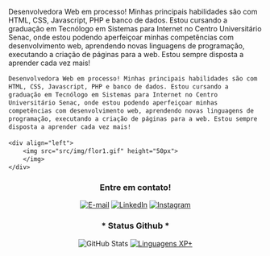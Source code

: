 Desenvolvedora Web em processo! Minhas principais habilidades são com HTML,
CSS, Javascript, PHP e banco de dados. Estou cursando a graduação em Tecnólogo
em Sistemas para Internet no Centro Universitário Senac, onde estou podendo
aperfeiçoar minhas competências com desenvolvimento web, aprendendo novas
linguagens de programação, executando a criação de páginas para a web.
Estou sempre disposta a aprender cada vez mais!

<div>

    Desenvolvedora Web em processo! Minhas principais habilidades são com HTML, CSS, Javascript, PHP e banco de dados. Estou cursando a graduação em Tecnólogo em Sistemas para Internet no Centro Universitário Senac, onde estou podendo aperfeiçoar minhas competências com desenvolvimento web, aprendendo novas linguagens de programação, executando a criação de páginas para a web. Estou sempre disposta a aprender cada vez mais!
    
    <div align="left">
        <img src="src/img/flor1.gif" height="50px">
        </img>
    </div>
</div> 
<div align="center">
<h3 align="center">Entre em contato!</h3>

[![E-mail](https://img.shields.io/badge/-Email-000?style=for-the-badge&logo=microsoft-outlook&logoColor=FF00F6&color:FFF)](mailto:yaascarol@hotmail.com)
[![LinkedIn](https://img.shields.io/badge/-LinkedIn-000?style=for-the-badge&logo=linkedin&logoColor=FF00F6&color:FFF)](https://www.linkedin.com/in/#/)
[![Instagram](https://img.shields.io/badge/-Instagram-000?style=for-the-badge&logo=instagram&logoColor=FF00F6&color:FFF)](https://www.instagram.com/yasm.nc/)
</div>

<div style="text-align: center;" align="center">
    <h3>* Status Github *</h3>
  <img src="https://github-readme-stats-git-masterrstaa-rickstaa.vercel.app/api?username=yaascarol&hide_title=true&show_icons=true&include_all_commits=false&count_private=true&line_height=25&hide=issues&bg_color=000&title_color=FF0000&text_color=FFF&border_radius=3&border_color=36123c&icon_color=FF0000&theme=jolly" alt="GitHub Stats">

  <a href="https://github.com/yaascarol/github-readme-stats">
    <img src="https://github-readme-stats-git-masterrstaa-rickstaa.vercel.app/api/top-langs/?username=yaascarol&line_height=10&card_width=290&layout=compact&hide_title=false&count_private=true&langs_count=4&show_icons=true&title_color=FF00F6&hide=html,scss,less&bg_color=000&text_color=FF0000&border_radius=3&border_color=561760&count_private=true" alt="Linguagens XP+">
  </a>
</div>
